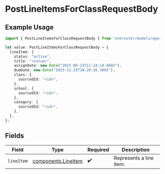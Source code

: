 # PostLineItemsForClassRequestBody

## Example Usage

```typescript
import { PostLineItemsForClassRequestBody } from "oneroster/models/operations";

let value: PostLineItemsForClassRequestBody = {
  lineItem: {
    status: "active",
    title: "<value>",
    assignDate: new Date("2025-08-23T11:24:18.860Z"),
    dueDate: new Date("2025-11-25T18:28:26.380Z"),
    class: {
      sourcedId: "<id>",
    },
    school: {
      sourcedId: "<id>",
    },
    category: {
      sourcedId: "<id>",
    },
  },
};
```

## Fields

| Field                                                      | Type                                                       | Required                                                   | Description                                                |
| ---------------------------------------------------------- | ---------------------------------------------------------- | ---------------------------------------------------------- | ---------------------------------------------------------- |
| `lineItem`                                                 | [components.LineItem](../../models/components/lineitem.md) | :heavy_check_mark:                                         | Represents a line item.                                    |